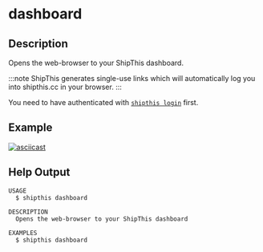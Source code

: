 # dashboard

## Description

Opens the web-browser to your ShipThis dashboard.

:::note
ShipThis generates single-use links which will automatically log you into shipthis.cc in your browser.
:::



You need to have authenticated with [`shipthis login`](/docs/reference/login) first.

## Example

[![asciicast](https://asciinema.org/a/J7A5mafE3kCM6yGLpuVBmEQgh.svg)](https://asciinema.org/a/J7A5mafE3kCM6yGLpuVBmEQgh)

## Help Output

```
USAGE
  $ shipthis dashboard

DESCRIPTION
  Opens the web-browser to your ShipThis dashboard

EXAMPLES
  $ shipthis dashboard
```